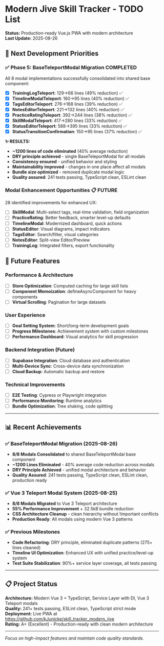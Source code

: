 # Modern Jive Skill Tracker - TODO List

**Status:** Production-ready Vue.js PWA with modern architecture  
**Last Update:** 2025-08-26

## 🎯 Next Development Priorities

### **✅ Phase 5: BaseTeleportModal Migration COMPLETED** 
All 8 modal implementations successfully consolidated into shared base component:
- [x] **TrainingLogTeleport**: 129→66 lines (49% reduction) ✅
- [x] **TimelineModalTeleport**: 160→95 lines (40% reduction) ✅
- [x] **TagsEditorTeleport**: 276→168 lines (39% reduction) ✅
- [x] **NotesEditorTeleport**: 221→132 lines (40% reduction) ✅
- [x] **PracticeRatingTeleport**: 392→244 lines (38% reduction) ✅
- [x] **SkillModalTeleport**: 417→280 lines (33% reduction) ✅
- [x] **StatusEditorTeleport**: 588→395 lines (33% reduction) ✅
- [x] **StatusTransitionConfirmation**: 150→95 lines (37% reduction) ✅

**✨ RESULTS:** 
- **~1200 lines of code eliminated** (40% average reduction)
- **DRY principle achieved** - single BaseTeleportModal for all modals
- **Consistency ensured** - unified behavior and styling
- **Maintainability improved** - changes in one place affect all modals
- **Bundle size optimized** - removed duplicate modal logic
- **Quality assured**: 241 tests passing, TypeScript clean, ESLint clean

### **Modal Enhancement Opportunities** 📋 **FUTURE**
28 identified improvements for enhanced UX:
- [ ] **SkillModal**: Multi-select tags, real-time validation, field organization
- [ ] **PracticeRating**: Better feedback, smarter level-up defaults
- [ ] **TimelineModal**: Modernized dashboard, quick actions
- [ ] **StatusEditor**: Visual diagrams, impact indicators
- [ ] **TagsEditor**: Search/filter, visual categories
- [ ] **NotesEditor**: Split-view Editor/Preview
- [ ] **TrainingLog**: Integrated filters, export functionality

## 🚀 Future Features

### **Performance & Architecture**
- [ ] **Store Optimization**: Computed caching for large skill lists
- [ ] **Component Memoization**: defineAsyncComponent for heavy components
- [ ] **Virtual Scrolling**: Pagination for large datasets

### **User Experience**
- [ ] **Goal Setting System**: Short/long-term development goals
- [ ] **Progress Milestones**: Achievement system with custom milestones
- [ ] **Performance Dashboard**: Visual analytics for skill progression

### **Backend Integration** (Future)
- [ ] **Supabase Integration**: Cloud database and authentication
- [ ] **Multi-Device Sync**: Cross-device data synchronization
- [ ] **Cloud Backup**: Automatic backup and restore

### **Technical Improvements**
- [ ] **E2E Testing**: Cypress or Playwright integration
- [ ] **Performance Monitoring**: Runtime analytics
- [ ] **Bundle Optimization**: Tree shaking, code splitting

---

## 📊 Recent Achievements

### **✅ BaseTeleportModal Migration (2025-08-26)**
- **8/8 Modals Consolidated** to shared BaseTeleportModal base component
- **~1200 Lines Eliminated** - 40% average code reduction across modals
- **DRY Principle Achieved** - unified modal architecture and behavior
- **Quality Assured**: 241 tests passing, TypeScript clean, ESLint clean, production ready

### **✅ Vue 3 Teleport Modal System (2025-08-25)**
- **8/8 Modals Migrated** to Vue 3 Teleport architecture
- **55% Performance Improvement** + 32.5kB bundle reduction
- **CSS Architecture Cleanup** - clean hierarchy without !important conflicts
- **Production Ready**: All modals using modern Vue 3 patterns

### **✅ Previous Milestones**
- **Code Refactoring**: DRY principle, eliminated duplicate patterns (275+ lines cleaned)
- **Timeline UI Optimization**: Enhanced UX with unified practice/level-up system
- **Test Suite Stabilization**: 90%+ service layer coverage, all tests passing

---

## 📋 Project Status

**Architecture:** Modern Vue 3 + TypeScript, Service Layer with DI, Vue 3 Teleport modals  
**Quality:** 241+ tests passing, ESLint clean, TypeScript strict mode  
**Deployment:** Live PWA at https://github.com/kJunicke/skill_tracker_modern_jive  
**Rating:** A+ (Excellent) - Production-ready with clean modern architecture

---

*Focus on high-impact features and maintain code quality standards.*